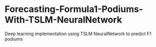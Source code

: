# Forecasting-Formula1-Podiums-With-TSLM-NeuralNetwork
Deep learning implementation using TSLM NeuralNetwork to predict F1 podiums
